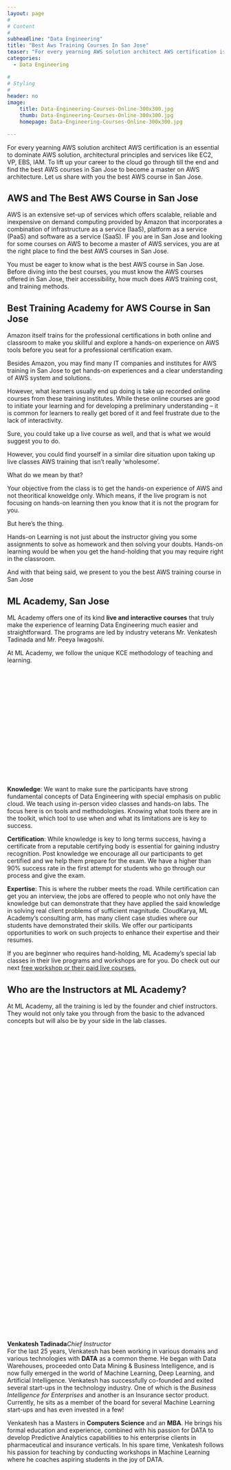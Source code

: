 ```yaml
---
layout: page
#
# Content
#
subheadline: "Data Engineering"
title: "Best Aws Training Courses In San Jose"
teaser: "For every yearning AWS solution architect AWS certification is an essential to dominate AWS solution, architectural principles and services like EC2, VP, EBS, IAM. To lift up your career to the cloud go through till the end and find the best AWS cou"
categories:
  - Data Engineering

#
# Styling
#
header: no
image:
    title: Data-Engineering-Courses-Online-300x300.jpg
    thumb: Data-Engineering-Courses-Online-300x300.jpg
    homepage: Data-Engineering-Courses-Online-300x300.jpg

---
```


For every yearning AWS solution architect AWS certification is an essential to dominate AWS solution, architectural principles and services like EC2, VP, EBS, IAM. To lift up your career to the cloud go through till the end and find the best AWS courses in San Jose to become a master on AWS architecture. Let us share with you the best AWS course in San Jose.


**AWS and The Best AWS Course in San Jose**
-------------------------------------------


AWS is an extensive set-up of services which offers scalable, reliable and inexpensive on demand computing provided by Amazon that incorporates a combination of infrastructure as a service (IaaS), platform as a service (PaaS) and software as a service (SaaS). IF you are in San Jose and looking for some courses on AWS to become a master of AWS services, you are at the right place to find the best AWS courses in San Jose.


You must be eager to know what is the best AWS course in San Jose. Before diving into the best courses, you must know the AWS courses offered in San Jose, their accessibility, how much does AWS training cost, and training methods.


**Best Training Academy for AWS Course in San Jose**
----------------------------------------------------


Amazon itself trains for the professional certifications in both online and classroom to make you skillful and explore a hands-on experience on AWS tools before you seat for a professional certification exam.


Besides Amazon, you may find many IT companies and institutes for AWS training in San Jose to get hands-on experiences and a clear understanding of AWS system and solutions.


However, what learners usually end up doing is take up recorded online courses from these training institutes. While these online courses are good to initiate your learning and for developing a preliminary understanding – it is common for learners to really get bored of it and feel frustrate due to the lack of interactivity.


Sure, you could take up a live course as well, and that is what we would suggest you to do.


However, you could find yourself in a similar dire situation upon taking up live classes AWS training that isn’t really ‘wholesome’. 


What do we mean by that?


Your objective from the class is to get the hands-on experience of AWS and not theoritical knoweldge only. Which means, if the live program is not focusing on hands-on learning then you know that it is not the program for you.


But here’s the thing.


Hands-on Learning is not just about the instructor giving you some assignments to solve as homework and then solving your doubts. Hands-on learning would be when you get the hand-holding that you may require right in the classroom.


And with that being said, we present to you the best AWS training course in San Jose


**ML Academy, San Jose**
------------------------


ML Academy offers one of its kind **live and interactive courses** that truly make the experience of learning Data Engineering much easier and straightforward. The programs are led by industry veterans Mr. Venkatesh Tadinada and Mr. Peeya Iwagoshi.


At ML Academy, we follow the unique KCE methodology of teaching and learning.


![KCE Framework](data:image/svg+xml,%3Csvg%20xmlns='http://www.w3.org/2000/svg'%20viewBox='0%200%201024%20547'%3E%3C/svg%3E)
**Knowledge**: We want to make sure the participants have strong fundamental concepts of Data Engineering with special emphasis on public cloud. We teach using in-person video classes and hands-on labs. The focus here is on tools and methodologies. Knowing what tools there are in the toolkit, which tool to use when and what its limitations are is key to success.


**Certification**: While knowledge is key to long terms success, having a certificate from a reputable certifying body is essential for gaining industry recognition. Post knowledge we encourage all our participants to get certified and we help them prepare for the exam. We have a higher than 90% success rate in the first attempt for students who go through our process and give the exam.


**Expertise**: This is where the rubber meets the road. While certification can get you an interview, the jobs are offered to people who not only have the knowledge but can demonstrate that they have applied the said knowledge in solving real client problems of sufficient magnitude. CloudKarya, ML Academy’s consulting arm, has many client case studies where our students have demonstrated their skills. We offer our participants opportunities to work on such projects to enhance their expertise and their resumes.


If you are beginner who requires hand-holding, ML Academy’s special lab classes in their live programs and workshops are for you. Do check out our next [free workshop or their paid live courses.](mlacademy.io/course)


Who are the Instructors at ML Academy?
--------------------------------------


At ML Academy, all the training is led by the founder and chief instructors. They would not only take you through from the basic to the advanced concepts but will also be by your side in the lab classes.




![](data:image/svg+xml,%3Csvg%20xmlns='http://www.w3.org/2000/svg'%20viewBox='0%200%20228%20320'%3E%3C/svg%3E)


**Venkatesh Tadinada***Chief Instructor*  
For the last 25 years, Venkatesh has been working in various domains and various technologies with **DATA** as a common theme. He began with Data Warehouses, proceeded onto Data Mining & Business Intelligence, and is now fully emerged in the world of Machine Learning, Deep Learning, and Artificial Intelligence. Venkatesh has successfully co-founded and exited several start-ups in the technology industry. One of which is the *Business Intelligence for Enterprises* and another is an Insurance sector product. Currently, he sits as a member of the board for several Machine Learning start-ups and has even invested in a few!




Venkatesh has a Masters in **Computers Science** and an **MBA**. He brings his formal education and experience, combined with his passion for DATA to develop Predictive Analytics capabilities to his enterprise clients in pharmaceutical and insurance verticals. In his spare time, Venkatesh follows his passion for teaching by conducting workshops in Machine Learning where he coaches aspiring students in the joy of DATA.




![Peeya](data:image/svg+xml,%3Csvg%20xmlns='http://www.w3.org/2000/svg'%20viewBox='0%200%20400%20600'%3E%3C/svg%3E)


**Peeya Iwagoshi**  
*Principal Cloud Architecture & ML Trainer*  
Peeya is a Certified Professional Cloud Architect & Data Engineer on Google Cloud. He had traveled to several countries to help large enterprise customers architect and design data centers and management networks.


He held several leadership roles and lead engineering teams to develop products in telecommunications, networking, blade computers for military applications, sensor networks for railroad industry and even vacuum tubes audio amplifiers that were amongst the world’s best products by industry’s leading magazines.




He held several leadership roles and lead engineering teams to develop products in telecommunications, networking, blade computers for military applications, sensor networks for railroad industry and even vacuum tubes audio amplifiers that were amongst the world’s best products by industry’s leading magazines.


**Free Workshop Data Engineering in San Jose**
----------------------------------------------


If you are still wondering which training institutes or classes are the best for you in San Jose, you can start off my attending a FREE in-depth workshop by ML Academy instructors. This is a live and interactive workshop that has helped students across diverse professional backgrounds.


[Check here](https://mlacademy.io/course/free-online-data-engineering-on-aws-3-hrs/) for the latest Data Engineering workshop.


**AWS Courses and Certifications**
----------------------------------


AWS has divided the certifications into some levels like practitioner, associate, professional and specialty level certifications.


You may find many courses as AWS has designed many programs for different scopes of students and professionals like, engineering, business etc.


AWS courses offered by academies and training institutes that you may like to explore-


* Architecting on AWS
* Advanced Architecting on AWS
* Systems Operations on AWS
* DevOps Engineering on AWS
* Developing on AWS
* AWS Business Essential
* AWS Networking Essential
* AWS CloudFormation Master Class
* AWS On-Demand: Comprehensive (Basic & Intermediate)


**How To The Best AWS Course in San Jose?**
-------------------------------------------


There are many institutes who are training AWS courses for years with reputation in San Jose. But how can you determine what is the best AWS course in San Jose?


Before you get started with AWS classes in San Jose, be assured about the expertise of your academy gets an expert professional instructor.


Also, you get a full access to training materials, instructor handouts, useful resources and practical hands-on lab exercises.


It’s good to have the opportunity to reschedule a class if you miss it.


The teaching must be based on real life case studies and project based as you can get a practical life hands-on experience.


Always explore their course curriculum to know who dive deeper of the AWS system and tools.


For classroom courses the best should have all the access to the AWS tools and resources to give you most out of the AWS courses.


By now you would have understood that [ML Academy Live courses](https://mlacademy.io/course) stand apart from the rest.


**Live classes would be the best option for AWS training** as whenever you face any doubts or any difficulties in lab, you can ask your consultant. You can interact directly with your instructor and get consulted. But online training is also good as you can access recorded classes any time, any if you miss a class, you can get it later.


Following these criteria, you can now choose yourself what is the best AWS course in San Jose.


**Conclusion**
--------------


ML Academy offers the best AWS courses in San Jose to help you become a master professional on AWS services. Now, you must know about the best AWS course in San Jose, AWS training, how much does AWS training cost, AWS classes in San Jose, how you may choose your course and classes. 


Career opportunities in AWS is growing rapidly, so choose your best AWS course in San with the most convenient way of learning, best suite with your expense ability, and time comfort and grab the best career opportunity.


